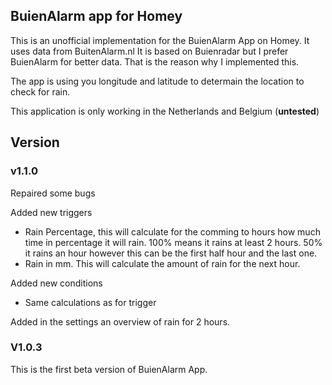 ## BuienAlarm app for Homey  

This is an unofficial implementation for the BuienAlarm App on Homey. It uses data from BuitenAlarm.nl
It is based on Buienradar but I prefer BuienAlarm for better data. That is the reason why I implemented this. 

The app is using you longitude and latitude to determain the location to check for rain.

This application is only working in the Netherlands and Belgium (**untested**)

## Version

### v1.1.0
Repaired some bugs

Added new triggers
- Rain Percentage, this will calculate for the comming to hours how much time in percentage it will rain. 100% means it rains at least 2 hours. 50% it rains an hour however this can be the first half hour and the last one.
- Rain in mm. This will calculate the amount of rain for the next hour.

Added new conditions
   - Same calculations as for trigger

Added in the settings an overview of rain for 2 hours.

### V1.0.3
This is the first beta version of BuienAlarm App.


